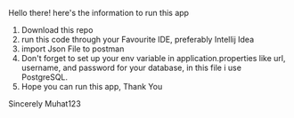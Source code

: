Hello there!
here's the information to run this app 
1. Download this repo
2. run this code through your Favourite IDE, preferably Intellij Idea
3. import Json File to postman
4. Don't forget to set up your env variable in application.properties like url, username, and password for your database, in this file i use PostgreSQL.
5. Hope you can run this app, Thank You

Sincerely
Muhat123
